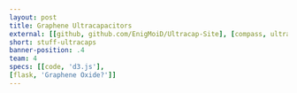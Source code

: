 ```yaml
---
layout: post
title: Graphene Ultracapacitors
external: [[github, github.com/EnigMoiD/Ultracap-Site], [compass, ultracapacitors.herokuapp.com]]
short: stuff-ultracaps
banner-position: .4
team: 4
specs: [[code, 'd3.js'],
[flask, 'Graphene Oxide?']]
---
```

